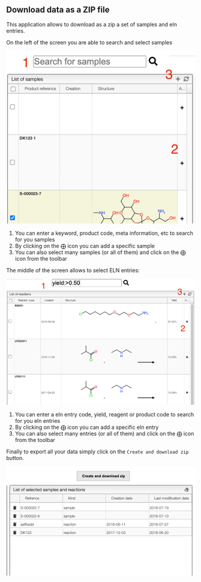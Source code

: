 ## Download data as a ZIP file

This application allows to download as a zip a set of samples and eln entries.

On the left of the screen you are able to search and select samples

<img src="images/samples.png">

1. You can enter a keyword, product code, meta information, etc to search for you samples
2. By clicking on the ⨁ icon you can add a specific sample
3. You can also select many samples (or all of them) and click on the ⨁ icon from the toolbar

The middle of the screen allows to select ELN entries:

<img src="images/reactions.png">

1. You can enter a eln entry code, yield, reagent or product code to search for you eln entries
2. By clicking on the ⨁ icon you can add a specific eln entry
3. You can also select many entries (or all of them) and click on the ⨁ icon from the toolbar

Finally to export all your data simply click on the `Create and download zip` button.

<img src="images/export.png">
